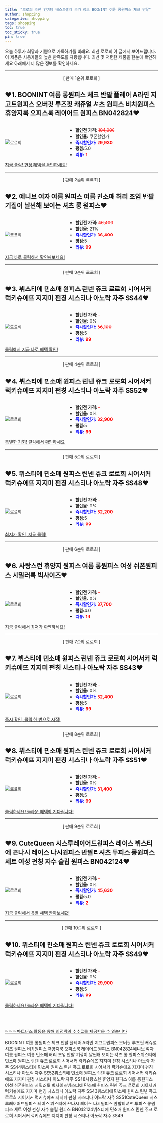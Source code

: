 ```yaml
---
title: "로로희 추천 인기템 베스트셀러 추가 정보 BOONINT 여름 롱원피스 체크 반팔"
author: shopping
categories: shopping
tags: shopping
toc: true
toc_sticky: true
pin: true
---
```

오늘 하루가 희망과 기쁨으로 가득하기를 바래요. 최신 로로희 이 글에서 보여드립니다. 이 제품은 사용자들의 높은 만족도를 자랑합니다. 최신 및 저렴한 제품을 한눈에 확인하세요 아래에서 더 많은 정보를 확인하세요.

---
<p class="toplist" style="margin: 0 auto; display: block; width: fit-content;">[ 판매 1순위 로로희 ]</p>

<h2><strong>❤️1. BOONINT 여름 롱원피스 체크 반팔 플레어 A라인 지고트원피스 오버핏 루즈핏 캐쥬얼 셔츠 원피스 비치원피스 휴양지룩 오피스룩 레이어드 원피스 BN042824❤️</strong></h2>

<div style="display: flex; align-items: center;">
    <div style="flex: 0.4;">
        <img src="https://thumbnail8.coupangcdn.com/thumbnails/remote/230x230ex/image/vendor_inventory/bb3a/0eb40a19fb13c9298e2d46c11161522b036da0a24deffee5e642d9a11a19.jpg" alt="로로희" style="max-width: 100%;">
    </div>
    <div style="flex: 0.6; margin-left: 10px;">
        <ul>
            <li><strong>할인전 가격:</strong> <del style="color: red;">104,000</del></li>
            <li><strong>할인율:</strong> 쿠폰할인가</li>
            <li><span style='color:blue'><strong>즉시할인가:</strong></span> <span style='color:red'><strong>29,930</strong></span></li>
            <li><strong>평점:</strong>5.0</li>
            <li><span style='color:blue'><strong>리뷰:</strong></span> <span style='color:red'><strong>1</strong></span></li>
        </ul>
    </div>
</div>
<div class="center">
    <a href="https://selin100587001.github.io?lptag=AF9450613&subid=githubio&pageKey=8063378284&traceid=V0-153&itemId=22665558168&vendorItemId=89703659193" class="myButton">
        지금 클릭! 한정 혜택을 확인하세요!
    </a>
</div>


---
<p class="toplist" style="margin: 0 auto; display: block; width: fit-content;">[ 판매 2순위 로로희 ]</p>

<h2><strong>❤️2. 예니브 여자 여름 원피스 여름 민소매 허리 조임 반팔 기질이 날씬해 보이는 셔츠 롱 원피스❤️</strong></h2>

<div style="display: flex; align-items: center;">
    <div style="flex: 0.4;">
        <img src="https://thumbnail10.coupangcdn.com/thumbnails/remote/230x230ex/image/vendor_inventory/8996/e7f3d2743778be2f494816e42a3e8664eca9ad84172dfbc47034aa286287.jpeg" alt="로로희" style="max-width: 100%;">
    </div>
    <div style="flex: 0.6; margin-left: 10px;">
        <ul>
            <li><strong>할인전 가격:</strong> <del style="color: red;">46,400</del></li>
            <li><strong>할인율:</strong> 21%</li>
            <li><span style='color:blue'><strong>즉시할인가:</strong></span> <span style='color:red'><strong>36,400</strong></span></li>
            <li><strong>평점:</strong>5</li>
            <li><span style='color:blue'><strong>리뷰:</strong></span> <span style='color:red'><strong>99</strong></span></li>
        </ul>
    </div>
</div>
<div class="center">
    <a href="https://selin100587001.github.io?lptag=AF9450613&subid=githubio&pageKey=8256606921&traceid=V0-153&itemId=23778664893&vendorItemId=90802835140" class="myButton">
        지금 바로 클릭해서 확인해보세요!
    </a>
</div>


---
<p class="toplist" style="margin: 0 auto; display: block; width: fit-content;">[ 판매 3순위 로로희 ]</p>

<h2><strong>❤️3. 뷔스티에 민소매 원피스 린넨 쥬크 로로희 시어서커 럭키슈에뜨 지지미 펀칭 시스티나 아노락 자주 SS44❤️</strong></h2>

<div style="display: flex; align-items: center;">
    <div style="flex: 0.4;">
        <img src="https://thumbnail10.coupangcdn.com/thumbnails/remote/230x230ex/image/vendor_inventory/6313/1fcde61fa6fac63d0cb24c55c3df97291a4c0de84f083b8ac99ffe337e3c.jpg" alt="로로희" style="max-width: 100%;">
    </div>
    <div style="flex: 0.6; margin-left: 10px;">
        <ul>
            <li><strong>할인전 가격:</strong> <del style="color: red;">-</del></li>
            <li><strong>할인율:</strong> 0%</li>
            <li><span style='color:blue'><strong>즉시할인가:</strong></span> <span style='color:red'><strong>36,100</strong></span></li>
            <li><strong>평점:</strong>5</li>
            <li><span style='color:blue'><strong>리뷰:</strong></span> <span style='color:red'><strong>99</strong></span></li>
        </ul>
    </div>
</div>
<div class="center">
    <a href="https://selin100587001.github.io?lptag=AF9450613&subid=githubio&pageKey=8256682237&traceid=V0-153&itemId=23778933635&vendorItemId=90803101650" class="myButton">
        클릭해서 지금 바로 혜택 확인!
    </a>
</div>


---
<p class="toplist" style="margin: 0 auto; display: block; width: fit-content;">[ 판매 4순위 로로희 ]</p>

<h2><strong>❤️4. 뷔스티에 민소매 원피스 린넨 쥬크 로로희 시어서커 럭키슈에뜨 지지미 펀칭 시스티나 아노락 자주 SS52❤️</strong></h2>

<div style="display: flex; align-items: center;">
    <div style="flex: 0.4;">
        <img src="https://thumbnail8.coupangcdn.com/thumbnails/remote/230x230ex/image/vendor_inventory/3f77/39c51773031d590b1c6af471d05d5933a0228705099a0bd44c68997e3d9b.jpg" alt="로로희" style="max-width: 100%;">
    </div>
    <div style="flex: 0.6; margin-left: 10px;">
        <ul>
            <li><strong>할인전 가격:</strong> <del style="color: red;">-</del></li>
            <li><strong>할인율:</strong> 0%</li>
            <li><span style='color:blue'><strong>즉시할인가:</strong></span> <span style='color:red'><strong>32,900</strong></span></li>
            <li><strong>평점:</strong>5</li>
            <li><span style='color:blue'><strong>리뷰:</strong></span> <span style='color:red'><strong>99</strong></span></li>
        </ul>
    </div>
</div>
<div class="center">
    <a href="https://selin100587001.github.io?lptag=AF9450613&subid=githubio&pageKey=8257047678&traceid=V0-153&itemId=23780478511&vendorItemId=90804628574" class="myButton">
        특별한 기회! 클릭해서 확인하세요!
    </a>
</div>


---
<p class="toplist" style="margin: 0 auto; display: block; width: fit-content;">[ 판매 5순위 로로희 ]</p>

<h2><strong>❤️5. 뷔스티에 민소매 원피스 린넨 쥬크 로로희 시어서커 럭키슈에뜨 지지미 펀칭 시스티나 아노락 자주 SS48❤️</strong></h2>

<div style="display: flex; align-items: center;">
    <div style="flex: 0.4;">
        <img src="https://thumbnail10.coupangcdn.com/thumbnails/remote/230x230ex/image/vendor_inventory/bef0/e835a0a4940a15289ab5baba7b233fffe9053da6c705ccb97e283360eeb4.jpg" alt="로로희" style="max-width: 100%;">
    </div>
    <div style="flex: 0.6; margin-left: 10px;">
        <ul>
            <li><strong>할인전 가격:</strong> <del style="color: red;">-</del></li>
            <li><strong>할인율:</strong> 0%</li>
            <li><span style='color:blue'><strong>즉시할인가:</strong></span> <span style='color:red'><strong>32,200</strong></span></li>
            <li><strong>평점:</strong>5</li>
            <li><span style='color:blue'><strong>리뷰:</strong></span> <span style='color:red'><strong>99</strong></span></li>
        </ul>
    </div>
</div>
<div class="center">
    <a href="https://selin100587001.github.io?lptag=AF9450613&subid=githubio&pageKey=8256682251&traceid=V0-153&itemId=23778933664&vendorItemId=90803101991" class="myButton">
        최저가 확인, 지금 클릭!
    </a>
</div>


---
<p class="toplist" style="margin: 0 auto; display: block; width: fit-content;">[ 판매 6순위 로로희 ]</p>

<h2><strong>❤️6. 사랑스런 휴양지 원피스 여름 롱원피스 여성 쉬폰원피스 시밀러룩 빅사이즈❤️</strong></h2>

<div style="display: flex; align-items: center;">
    <div style="flex: 0.4;">
        <img src="https://thumbnail9.coupangcdn.com/thumbnails/remote/230x230ex/image/vendor_inventory/bc20/7d85b197d0835a8467b56ddc2f176e1d1d921415cf7311a1d8795866fc78.jpg" alt="로로희" style="max-width: 100%;">
    </div>
    <div style="flex: 0.6; margin-left: 10px;">
        <ul>
            <li><strong>할인전 가격:</strong> <del style="color: red;">-</del></li>
            <li><strong>할인율:</strong> 0%</li>
            <li><span style='color:blue'><strong>즉시할인가:</strong></span> <span style='color:red'><strong>37,700</strong></span></li>
            <li><strong>평점:</strong>4.0</li>
            <li><span style='color:blue'><strong>리뷰:</strong></span> <span style='color:red'><strong>14</strong></span></li>
        </ul>
    </div>
</div>
<div class="center">
    <a href="https://selin100587001.github.io?lptag=AF9450613&subid=githubio&pageKey=8169497567&traceid=V0-153&itemId=23327105883&vendorItemId=90753403817" class="myButton">
        지금 클릭해서 최저가 확인하세요!
    </a>
</div>


---
<p class="toplist" style="margin: 0 auto; display: block; width: fit-content;">[ 판매 7순위 로로희 ]</p>

<h2><strong>❤️7. 뷔스티에 민소매 원피스 린넨 쥬크 로로희 시어서커 럭키슈에뜨 지지미 펀칭 시스티나 아노락 자주 SS43❤️</strong></h2>

<div style="display: flex; align-items: center;">
    <div style="flex: 0.4;">
        <img src="https://thumbnail9.coupangcdn.com/thumbnails/remote/230x230ex/image/vendor_inventory/d156/33904e057724437aa5b2bf9434042abf16980aa905293e0fb086f125ddd9.jpg" alt="로로희" style="max-width: 100%;">
    </div>
    <div style="flex: 0.6; margin-left: 10px;">
        <ul>
            <li><strong>할인전 가격:</strong> <del style="color: red;">-</del></li>
            <li><strong>할인율:</strong> 0%</li>
            <li><span style='color:blue'><strong>즉시할인가:</strong></span> <span style='color:red'><strong>32,400</strong></span></li>
            <li><strong>평점:</strong>5</li>
            <li><span style='color:blue'><strong>리뷰:</strong></span> <span style='color:red'><strong>99</strong></span></li>
        </ul>
    </div>
</div>
<div class="center">
    <a href="https://selin100587001.github.io?lptag=AF9450613&subid=githubio&pageKey=8256682149&traceid=V0-153&itemId=23778933202&vendorItemId=90803101556" class="myButton">
        즉시 확인, 클릭 한 번으로 시작!
    </a>
</div>


---
<p class="toplist" style="margin: 0 auto; display: block; width: fit-content;">[ 판매 8순위 로로희 ]</p>

<h2><strong>❤️8. 뷔스티에 민소매 원피스 린넨 쥬크 로로희 시어서커 럭키슈에뜨 지지미 펀칭 시스티나 아노락 자주 SS51❤️</strong></h2>

<div style="display: flex; align-items: center;">
    <div style="flex: 0.4;">
        <img src="https://thumbnail6.coupangcdn.com/thumbnails/remote/230x230ex/image/vendor_inventory/6da6/aad0342433b6b7dcdc3f468ae56c291709c2966f2fc3d5bfb1df37ea1dbc.jpg" alt="로로희" style="max-width: 100%;">
    </div>
    <div style="flex: 0.6; margin-left: 10px;">
        <ul>
            <li><strong>할인전 가격:</strong> <del style="color: red;">-</del></li>
            <li><strong>할인율:</strong> 0%</li>
            <li><span style='color:blue'><strong>즉시할인가:</strong></span> <span style='color:red'><strong>31,400</strong></span></li>
            <li><strong>평점:</strong>5</li>
            <li><span style='color:blue'><strong>리뷰:</strong></span> <span style='color:red'><strong>99</strong></span></li>
        </ul>
    </div>
</div>
<div class="center">
    <a href="https://selin100587001.github.io?lptag=AF9450613&subid=githubio&pageKey=8257047658&traceid=V0-153&itemId=23780478455&vendorItemId=90804628474" class="myButton">
        클릭하세요! 놀라운 혜택이 기다립니다!
    </a>
</div>


---
<p class="toplist" style="margin: 0 auto; display: block; width: fit-content;">[ 판매 9순위 로로희 ]</p>

<h2><strong>❤️9. CuteQueen 시스루레이어드원피스 레이스 뷔스티에 끈나시 레이스 나시원피스 반팔티셔츠 투피스 롱원피스 세트 여성 펀칭 자수 슬립 원피스 BN042124❤️</strong></h2>

<div style="display: flex; align-items: center;">
    <div style="flex: 0.4;">
        <img src="https://thumbnail6.coupangcdn.com/thumbnails/remote/230x230ex/image/vendor_inventory/b1e0/5e9adf773fd8bc45c36d43892b2cb9ea06d178d9f678db52ae0382cd268d.jpg" alt="로로희" style="max-width: 100%;">
    </div>
    <div style="flex: 0.6; margin-left: 10px;">
        <ul>
            <li><strong>할인전 가격:</strong> <del style="color: red;">-</del></li>
            <li><strong>할인율:</strong> 0%</li>
            <li><span style='color:blue'><strong>즉시할인가:</strong></span> <span style='color:red'><strong>45,630</strong></span></li>
            <li><strong>평점:</strong>5.0</li>
            <li><span style='color:blue'><strong>리뷰:</strong></span> <span style='color:red'><strong>2</strong></span></li>
        </ul>
    </div>
</div>
<div class="center">
    <a href="https://selin100587001.github.io?lptag=AF9450613&subid=githubio&pageKey=8047197105&traceid=V0-153&itemId=22554433616&vendorItemId=90450829600" class="myButton">
        지금 클릭해서 특별 혜택 받아보세요!
    </a>
</div>


---
<p class="toplist" style="margin: 0 auto; display: block; width: fit-content;">[ 판매 10순위 로로희 ]</p>

<h2><strong>❤️10. 뷔스티에 민소매 원피스 린넨 쥬크 로로희 시어서커 럭키슈에뜨 지지미 펀칭 시스티나 아노락 자주 SS49❤️</strong></h2>

<div style="display: flex; align-items: center;">
    <div style="flex: 0.4;">
        <img src="https://thumbnail7.coupangcdn.com/thumbnails/remote/230x230ex/image/vendor_inventory/b0ca/116cdbc356ee1f8bccd6c6b5c04a01b78ce834059431bf8bc89f3ed82246.jpg" alt="로로희" style="max-width: 100%;">
    </div>
    <div style="flex: 0.6; margin-left: 10px;">
        <ul>
            <li><strong>할인전 가격:</strong> <del style="color: red;">-</del></li>
            <li><strong>할인율:</strong> 0%</li>
            <li><span style='color:blue'><strong>즉시할인가:</strong></span> <span style='color:red'><strong>29,900</strong></span></li>
            <li><strong>평점:</strong>5</li>
            <li><span style='color:blue'><strong>리뷰:</strong></span> <span style='color:red'><strong>99</strong></span></li>
        </ul>
    </div>
</div>
<div class="center">
    <a href="https://selin100587001.github.io?lptag=AF9450613&subid=githubio&pageKey=8256682281&traceid=V0-153&itemId=23778933776&vendorItemId=90803102063" class="myButton">
        클릭하세요! 놀라운 혜택이 기다립니다!
    </a>
</div>

<br><br><br>[💦 💦 💦 파트너스 활동을 통해 일정액의 수수료를 제공받을 수 있습니다](https://link.coupang.com/a/bcpT2c)<br><br>BOONINT 여름 롱원피스 체크 반팔 플레어 A라인 지고트원피스 오버핏 루즈핏 캐쥬얼 셔츠 원피스 비치원피스 휴양지룩 오피스룩 레이어드 원피스 BN042824예니브 여자 여름 원피스 여름 민소매 허리 조임 반팔 기질이 날씬해 보이는 셔츠 롱 원피스뷔스티에 민소매 원피스 린넨 쥬크 로로희 시어서커 럭키슈에뜨 지지미 펀칭 시스티나 아노락 자주 SS44뷔스티에 민소매 원피스 린넨 쥬크 로로희 시어서커 럭키슈에뜨 지지미 펀칭 시스티나 아노락 자주 SS52뷔스티에 민소매 원피스 린넨 쥬크 로로희 시어서커 럭키슈에뜨 지지미 펀칭 시스티나 아노락 자주 SS48사랑스런 휴양지 원피스 여름 롱원피스 여성 쉬폰원피스 시밀러룩 빅사이즈뷔스티에 민소매 원피스 린넨 쥬크 로로희 시어서커 럭키슈에뜨 지지미 펀칭 시스티나 아노락 자주 SS43뷔스티에 민소매 원피스 린넨 쥬크 로로희 시어서커 럭키슈에뜨 지지미 펀칭 시스티나 아노락 자주 SS51CuteQueen 시스루레이어드원피스 레이스 뷔스티에 끈나시 레이스 나시원피스 반팔티셔츠 투피스 롱원피스 세트 여성 펀칭 자수 슬립 원피스 BN042124뷔스티에 민소매 원피스 린넨 쥬크 로로희 시어서커 럭키슈에뜨 지지미 펀칭 시스티나 아노락 자주 SS49
